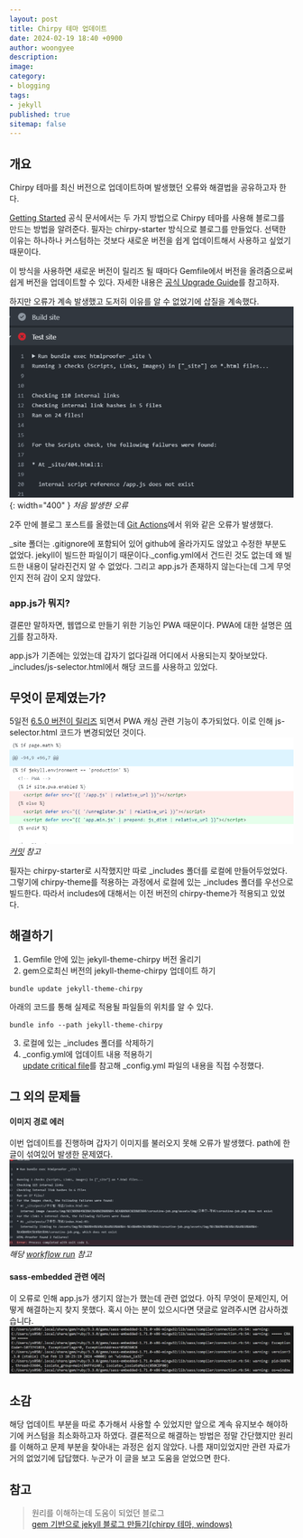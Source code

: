 ```yaml
---
layout: post
title: Chirpy 테마 업데이트
date: 2024-02-19 18:40 +0900
author: woongyee
description: 
image:
category:
- blogging
tags:
- jekyll
published: true
sitemap: false
---
```

## 개요
Chirpy 테마를 최신 버전으로 업데이트하며 발생했던 오류와 해결법을 공유하고자 한다.

[Getting Started](https://chirpy.cotes.page/posts/getting-started/) 공식 문서에서는 두 가지 방법으로 Chirpy 테마를 사용해 블로그를 만드는 방법을 알려준다. 
필자는 chirpy-starter 방식으로 블로그를 만들었다. 선택한 이유는 하나하나 커스텀하는 것보다 새로운 버전을 쉽게 업데이트해서 사용하고 싶었기 때문이다.

이 방식을 사용하면 새로운 버전이 릴리즈 될 때마다 Gemfile에서 버전을 올려줌으로써 쉽게 버전을 업데이트할 수 있다. 자세한 내용은
[공식 Upgrade Guide](https://github.com/cotes2020/jekyll-theme-chirpy/wiki/Upgrade-Guide)를 참고하자.


하지만 오류가 계속 발생했고 도저히 이유를 알 수 없었기에 삽질을 계속했다.
![](/assets/img/chirpy-theme-update/error.png){: width="400" } _처음 발생한 오류_

2주 만에 블로그 포스트를 올렸는데 [Git Actions](https://github.com/ys05059/ys05059.github.io/actions/runs/7917101925/job/21612448974)에서 위와 같은 오류가 발생했다.

_site 폴더는 .gitignore에 포함되어 있어 github에 올라가지도 않았고 수정한 부분도 없었다. jekyll이 빌드한 파일이기 때문이다._config.yml에서 건드린 것도 없는데 왜 빌드한 내용이 달라진건지 알 수 없었다. 그리고 app.js가 존재하지 않는다는데 그게 무엇인지 전혀 감이 오지 않았다.

### app.js가 뭐지?
결론만 말하자면, 웹앱으로 만들기 위한 기능인 PWA 때문이다. PWA에 대한 설명은 [여기](https://yozm.wishket.com/magazine/detail/1969/)를 참고하자.

app.js가 기존에는 있었는데 갑자기 없다길래 어디에서 사용되는지 찾아보았다. _includes/js-selector.html에서 해당 코드를 사용하고 있었다.

## 무엇이 문제였는가?
5일전 [6.5.0 버전이 릴리즈](https://github.com/cotes2020/jekyll-theme-chirpy/releases/tag/v6.5.0) 되면서 PWA 캐싱 관련 기능이 추가되었다. 이로 인해 js-selector.html 코드가 변경되었던 것이다. 
![](/assets/img/chirpy-theme-update/pwa-cache-commit.png)
_[커밋](https://github.com/cotes2020/jekyll-theme-chirpy/commit/1127c43823aac4db7fd80d5bb706ae7b1e129dc6#diff-175dfa201468748f22e1b760fc4ab51525c0d70cfa6f4356ad793db8401d65ce) 참고_


필자는 chirpy-starter로 시작했지만 따로 _includes 폴더를 로컬에 만들어두었었다. 그렇기에 chirpy-theme를 적용하는 과정에서 로컬에 있는 _includes 폴더를 우선으로 빌드한다. 따라서 includes에 대해서는 이전 버전의 chirpy-theme가 적용되고 있었다.

## 해결하기
1. Gemfile 안에 있는 jekyll-theme-chirpy 버전 올리기
2. gem으로최신 버전의 jekyll-theme-chirpy 업데이트 하기
```console
bundle update jekyll-theme-chirpy
```
아래의 코드를 통해 실제로 적용될 파일들의 위치를 알 수 있다.
```console
bundle info --path jekyll-theme-chirpy
```
3. 로컬에 있는 _includes 폴더를 삭제하기
4. _config.yml에 업데이트 내용 적용하기   
    [update critical file](https://github.com/cotes2020/chirpy-starter/commit/b160f258a0fc8150e5113f37b001ecb8aeb7c309)를 참고해 _config.yml 파일의 내용을 직접 수정했다.


## 그 외의 문제들
#### 이미지 경로 에러
이번 업데이트를 진행하며 갑자기 이미지를 불러오지 못해 오류가 발생했다. path에 한글이 섞여있어 발생한 문제였다.
![](/assets/img/chirpy-theme-update/image-path-error.png)
_해당 [workflow run](https://github.com/ys05059/ys05059.github.io/actions/runs/7957215342/job/21719482122) 참고_


#### sass-embedded 관련 에러
이 오류로 인해 app.js가 생기지 않는가 했는데 관련 없었다. 아직 무엇이 문제인지, 어떻게 해결하는지 찾지 못했다. 혹시 아는 분이 있으시다면 댓글로 알려주시면 감사하겠습니다.
![](/assets/img/chirpy-theme-update/sass-error.png)


## 소감
해당 업데이트 부분을 따로 추가해서 사용할 수 있었지만 앞으로 계속 유지보수 해야하기에 커스텀을 최소화하고자 하였다. 결론적으로
해결하는 방법은 정말 간단했지만 원리를 이해하고 문제 부분을 찾아내는 과정은 쉽지 않았다. 나름 재미있었지만 관련 자료가 거의 없었기에 답답했다. 누군가 이 글을 보고 도움을 얻었으면 한다.

## 참고

> 원리를 이해하는데 도움이 되었던 블로그  
> [gem 기반으로 jekyll 블로그 만들기(chirpy 테마, windows)](https://a3magic3pocket.github.io/posts/jekyll-theme-chirpy-with-gem/)  
